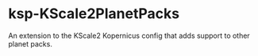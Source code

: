 # ksp-KScale2PlanetPacks
An extension to the KScale2 Kopernicus config that adds support to other planet packs.
